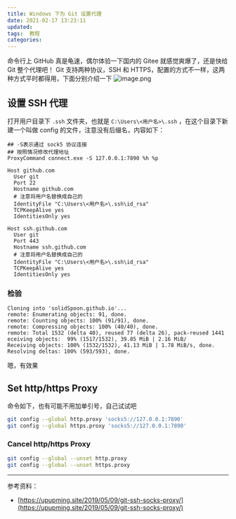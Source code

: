```yaml
---
title: Windows 下为 Git 设置代理
date: 2021-02-17 13:23:11
updated:
tags:  教程
categories:
---
```


命令行上 GitHub 真是龟速，偶尔体验一下国内的 Gitee 就感觉爽爆了，还是快给 Git 整个代理吧！
Git 支持两种协议，SSH 和 HTTPS，配置的方式不一样，这两种方式平时都得用，下面分别介绍一下
![image.png](https://ced-md-picture.oss-cn-beijing.aliyuncs.com/img/20210217132147.png)

## 设置 SSH 代理

打开用户目录下 `.ssh` 文件夹，也就是 `C:\Users\<用户名>\.ssh`  ，在这个目录下新建一个叫做 config 的文件，注意没有后缀名，内容如下：

```
## -S表示通过 sock5 协议连接
## 按照情况修改代理地址
ProxyCommand connect.exe -S 127.0.0.1:7890 %h %p

Host github.com
  User git
  Port 22
  Hostname github.com
  # 注意将用户名替换成自己的
  IdentityFile "C:\Users\<用户名>\.ssh\id_rsa"
  TCPKeepAlive yes
  IdentitiesOnly yes

Host ssh.github.com
  User git
  Port 443
  Hostname ssh.github.com
  # 注意将用户名替换成自己的
  IdentityFile "C:\Users\<用户名>\.ssh\id_rsa"
  TCPKeepAlive yes
  IdentitiesOnly yes
```

### 检验

```
Cloning into 'solidSpoon.github.io'...
remote: Enumerating objects: 91, done.
remote: Counting objects: 100% (91/91), done.
remote: Compressing objects: 100% (40/40), done.
remote: Total 1532 (delta 40), reused 77 (delta 26), pack-reused 1441 eceiving objects:  99% (1517/1532), 39.85 MiB | 2.16 MiB/
Receiving objects: 100% (1532/1532), 41.13 MiB | 1.78 MiB/s, done.
Resolving deltas: 100% (593/593), done.
```

嗯，有效果

## Set http/https Proxy

命令如下，也有可能不用加单引号，自己试试吧

```bash
git config --global http.proxy 'socks5://127.0.0.1:7890'
git config --global https.proxy 'socks5://127.0.0.1:7890'
```

### Cancel http/https Proxy

```bash
git config --global --unset http.proxy
git config --global --unset https.proxy
```

---

参考资料：

- [https://upupming.site/2019/05/09/git-ssh-socks-proxy/](https://upupming.site/2019/05/09/git-ssh-socks-proxy/)